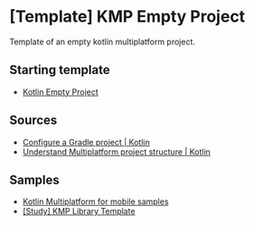 #  [Template] KMP Empty Project

Template of an empty kotlin multiplatform project.

## Starting template
- [Kotlin Empty Project](https://github.com/Irineu333/Kotlin-Empty-Project)

## Sources
- [Configure a Gradle project | Kotlin](https://kotlinlang.org/docs/gradle-configure-project.html)
- [Understand Multiplatform project structure | Kotlin](https://kotlinlang.org/docs/multiplatform-discover-project.html)

## Samples
- [Kotlin Multiplatform for mobile samples](https://kotlinlang.org/docs/multiplatform-mobile-samples.html)
- [[Study] KMP Library Template](https://github.com/Irineu333/KMP-Library-Template)